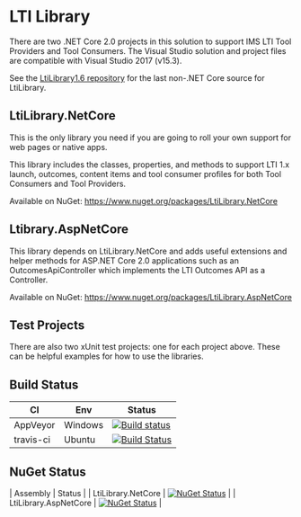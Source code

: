 # LTI Library
There are two .NET Core 2.0 projects in this solution to support IMS LTI Tool Providers and Tool Consumers. The Visual Studio solution and project files are compatible with Visual Studio 2017 (v15.3).

See the [LtiLibrary1.6 repository](https://github.com/andyfmiller/LtiLibrary1.6) for the last non-.NET Core source for LtiLibrary.

## LtiLibrary.NetCore
This is the only library you need if you are going to roll your own support for web pages or native apps.

This library includes the classes, properties, and methods to support LTI 1.x launch, outcomes, content items and tool consumer profiles for both Tool Consumers and Tool Providers.

Available on NuGet: https://www.nuget.org/packages/LtiLibrary.NetCore

## Ltibrary.AspNetCore
This library depends on LtiLibrary.NetCore and adds useful extensions and helper methods for ASP.NET Core 2.0 applications such as an OutcomesApiController which implements the LTI Outcomes API as a Controller.

Available on NuGet: https://www.nuget.org/packages/LtiLibrary.AspNetCore

## Test Projects
There are also two xUnit test projects: one for each project above. These can be helpful examples for how to use the libraries.

## Build Status

| CI | Env | Status |
| --- | --- | --- |
| AppVeyor | Windows | [![Build status](https://ci.appveyor.com/api/projects/status/qpkjtvp91mra9ogr?svg=true)](https://ci.appveyor.com/project/andyfmiller/ltilibrary) |
| travis-ci | Ubuntu | [![Build Status](https://travis-ci.org/andyfmiller/LtiLibrary.svg?branch=master)](https://travis-ci.org/andyfmiller/LtiLibrary) |

## NuGet Status

| Assembly | Status |
| LtiLibrary.NetCore | [![NuGet Status](http://nugetstatus.com/LtiLibrary.NetCore.png)](http://nugetstatus.com/packages/LtiLibrary.NetCore) |
| LtiLibrary.AspNetCore | [![NuGet Status](http://nugetstatus.com/LtiLibrary.AspNetCore.png)](http://nugetstatus.com/packages/LtiLibrary.NetCore) |
